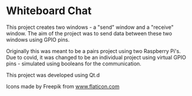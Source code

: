 # Whiteboard Chat
This project creates two windows - a "send" window and a "receive" window. The aim of the project was to send data between these two windows using GPIO pins.

Originally this was meant to be a pairs project using two Raspberry Pi's. Due to covid, it was changed to be an individual project using virtual GPIO pins - simulated using booleans for the communication.

This project was developed using Qt.d

Icons made by Freepik from www.flaticon.com


